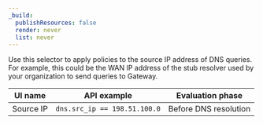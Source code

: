```yaml
---
_build:
  publishResources: false
  render: never
  list: never
---
```


Use this selector to apply policies to the source IP address of DNS queries. For example, this could be the WAN IP address of the stub resolver used by your organization to send queries to Gateway.

| UI name   | API example                  | Evaluation phase      |
| --------- | ---------------------------- | --------------------- |
| Source IP | `dns.src_ip == 198.51.100.0` | Before DNS resolution |
